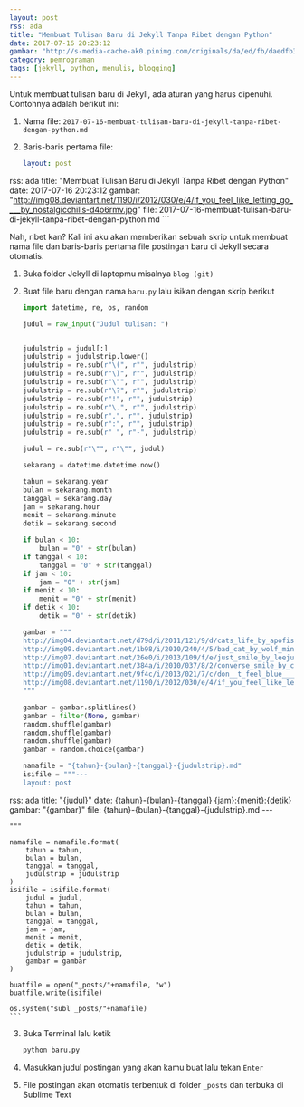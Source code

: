 ```yaml
---
layout: post
rss: ada
title: "Membuat Tulisan Baru di Jekyll Tanpa Ribet dengan Python"
date: 2017-07-16 20:23:12
gambar: "http://s-media-cache-ak0.pinimg.com/originals/da/ed/fb/daedfb39127c800eddecbe906b884d45.jpg"
category: pemrograman
tags: [jekyll, python, menulis, blogging]
---
```


Untuk membuat tulisan baru di Jekyll, ada aturan yang harus dipenuhi. Contohnya adalah berikut ini:

1. Nama file: `2017-07-16-membuat-tulisan-baru-di-jekyll-tanpa-ribet-dengan-python.md`

2. Baris-baris pertama file:

    ```yaml
    layout: post
rss: ada
    title: "Membuat Tulisan Baru di Jekyll Tanpa Ribet dengan Python"
    date: 2017-07-16 20:23:12
    gambar: "http://img08.deviantart.net/1190/i/2012/030/e/4/if_you_feel_like_letting_go____by_nostalgicchills-d4o6rmv.jpg"
    file: 2017-07-16-membuat-tulisan-baru-di-jekyll-tanpa-ribet-dengan-python.md
    ```

Nah, ribet kan? Kali ini aku akan memberikan sebuah skrip untuk membuat nama file dan baris-baris pertama file postingan baru di Jekyll secara otomatis.

1. Buka folder Jekyll di laptopmu misalnya `blog (git)`
2. Buat file baru dengan nama `baru.py` lalu isikan dengan skrip berikut

    ```python
    import datetime, re, os, random

    judul = raw_input("Judul tulisan: ")


    judulstrip = judul[:]
    judulstrip = judulstrip.lower()
    judulstrip = re.sub(r"\(", r"", judulstrip)
    judulstrip = re.sub(r"\)", r"", judulstrip)
    judulstrip = re.sub(r"\"", r"", judulstrip)
    judulstrip = re.sub(r"\?", r"", judulstrip)
    judulstrip = re.sub(r"!", r"", judulstrip)
    judulstrip = re.sub(r"\.", r"", judulstrip)
    judulstrip = re.sub(r",", r"", judulstrip)
    judulstrip = re.sub(r":", r"", judulstrip)
    judulstrip = re.sub(r" ", r"-", judulstrip)

    judul = re.sub(r"\"", r"\"", judul)

    sekarang = datetime.datetime.now()

    tahun = sekarang.year
    bulan = sekarang.month
    tanggal = sekarang.day
    jam = sekarang.hour
    menit = sekarang.minute
    detik = sekarang.second

    if bulan < 10:
        bulan = "0" + str(bulan)
    if tanggal < 10:
        tanggal = "0" + str(tanggal)
    if jam < 10:
        jam = "0" + str(jam)
    if menit < 10:
        menit = "0" + str(menit)
    if detik < 10:
        detik = "0" + str(detik)

    gambar = """
    http://img04.deviantart.net/d79d/i/2011/121/9/d/cats_life_by_apofiss-d3fb1qw.jpg
    http://img09.deviantart.net/1b98/i/2010/240/4/5/bad_cat_by_wolf_minori-d2xg0ji.jpg
    http://img07.deviantart.net/26e0/i/2013/109/f/e/just_smile_by_leejun35-d629j5x.jpg
    http://img01.deviantart.net/384a/i/2010/037/8/2/converse_smile_by_choifreako.jpg
    http://img09.deviantart.net/9f4c/i/2013/021/7/c/don__t_feel_blue____by_janneo-d38by92.jpg
    http://img08.deviantart.net/1190/i/2012/030/e/4/if_you_feel_like_letting_go____by_nostalgicchills-d4o6rmv.jpg
    """

    gambar = gambar.splitlines()
    gambar = filter(None, gambar)
    random.shuffle(gambar)
    random.shuffle(gambar)
    random.shuffle(gambar)
    gambar = random.choice(gambar)

    namafile = "{tahun}-{bulan}-{tanggal}-{judulstrip}.md"
    isifile = """---
    layout: post
rss: ada
    title: "{judul}"
    date: {tahun}-{bulan}-{tanggal} {jam}:{menit}:{detik}
    gambar: "{gambar}"
    file: {tahun}-{bulan}-{tanggal}-{judulstrip}.md
    ---

    """

    namafile = namafile.format(
        tahun = tahun,
        bulan = bulan,
        tanggal = tanggal,
        judulstrip = judulstrip
    )
    isifile = isifile.format(
        judul = judul,
        tahun = tahun,
        bulan = bulan,
        tanggal = tanggal,
        jam = jam,
        menit = menit,
        detik = detik,
        judulstrip = judulstrip,
        gambar = gambar
    )

    buatfile = open("_posts/"+namafile, "w")
    buatfile.write(isifile)

    os.system("subl _posts/"+namafile)
    ```

3. Buka Terminal lalu ketik

    ```bash
    python baru.py
    ```

4. Masukkan judul postingan yang akan kamu buat lalu tekan `Enter`

5. File postingan akan otomatis terbentuk di folder `_posts` dan terbuka di Sublime Text